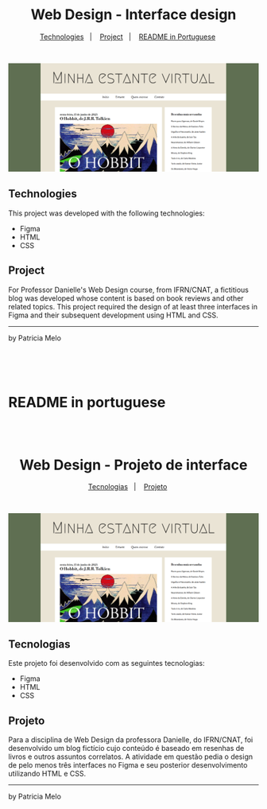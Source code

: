<h1 align="center"> Web Design - Interface design </h1>

<p align="center">
  <a href="#technologies">Technologies</a>&nbsp;&nbsp;&nbsp;|&nbsp;&nbsp;&nbsp;
  <a href="#project">Project</a>&nbsp;&nbsp;&nbsp;|&nbsp;&nbsp;&nbsp;
  <a href="#readme-in-portuguese">README in Portuguese</a>&nbsp;&nbsp;&nbsp;&nbsp;&nbsp;&nbsp;
</p>

<br>

![Imagem prévia](/imgs/preview.png)


## Technologies

This project was developed with the following technologies:

- Figma
- HTML
- CSS

## Project

For Professor Danielle's Web Design course, from IFRN/CNAT, a fictitious blog was developed whose content is based on book reviews and other related topics. This project required the design of at least three interfaces in Figma and their subsequent development using HTML and CSS.


---

by Patricia Melo

<br>
<br>
<br>

# README in portuguese

<br>
<br>

<h1 align="center"> Web Design - Projeto de interface </h1>

<p align="center">
  <a href="#tecnologias">Tecnologias</a>&nbsp;&nbsp;&nbsp;|&nbsp;&nbsp;&nbsp;
  <a href="#projeto">Projeto</a>&nbsp;&nbsp;&nbsp;&nbsp;&nbsp;&nbsp;
</p>

<br>

![Imagem prévia](/imgs/preview.png)

## Tecnologias

Este projeto foi desenvolvido com as seguintes tecnologias:

- Figma
- HTML
- CSS

## Projeto

Para a disciplina de Web Design da professora Danielle, do IFRN/CNAT, foi desenvolvido um blog fictício cujo conteúdo é baseado em resenhas de livros e outros assuntos correlatos. A atividade em questão pedia o design de pelo menos três interfaces no Figma e seu posterior desenvolvimento utilizando HTML e CSS. 


---

by Patricia Melo